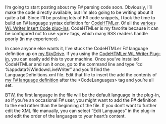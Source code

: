 I’m going to start posting about my F\# parsing code soon. Obviously,
I’ll make the code directly available, but I’m also going to be writing
about it quite a bit. Since I’ll be posting lots of F\# code snippets, I
took the time to build an F\# language syntax definition for
[CodeHTMLer](http://puzzleware.net/CodeHtmler/default.aspx). Of all the
[various WL Writer Insert Code
plug-ins](http://gallery.live.com/results.aspx?bt=9&q=insert%20code),
CodeHTMLer is my favorite because it can be configured not to use
\<pre\> tags, which many RSS readers handle poorly (in my experience).

In case anyone else wants it, I’ve stuck the CodeHTMLer F\# language
definition up on [my
SkyDrive](http://cid-0d9bc809858885a4.skydrive.live.com/self.aspx/DevHawk%20Content/F%7C3%20CodeHTMLer%20Language%20Definition.xml).
If you using the [CodeHTMLer WL Writer
Plug-in](http://puzzleware.net/download.aspx?file=/codehtmler/codehtmler.livewriterplugin.zip),
you can easily add this to your machine. Once you’ve installed
CodeHTMLer and run it once, go to the command line and type “cd
%appdata%WindowsLiveWriter” and you’ll find the LanguageDefinitions.xml
file. Edit that file to insert the add the contents of [my F\# language
definition](http://cid-0d9bc809858885a4.skydrive.live.com/self.aspx/DevHawk%20Content/F%7C3%20CodeHTMLer%20Language%20Definition.xml)
after the \<CodeLanguages\> tag and you’re all set.

BTW, the first language in the file will be the default language in the
plug-in, so if you’re an occasional F\# user, you might want to add the
F\# definition to the end rather than the beginning of the file. If you
don’t want to further edit the XML file manually, you can select “Edit
Languages” in the plug-in and edit the order of the languages to your
heart’s content.
